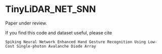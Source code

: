 # TinyLiDAR_NET_SNN

Paper under review.

If you find this code and dataset useful, please cite
```
Spiking Neural Network Enhanced Hand Gesture Recognition Using Low-Cost Single-photon Avalanche Diode Array
```

